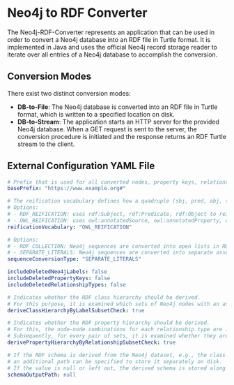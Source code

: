 # Neo4j to RDF Converter

The Neo4j-RDF-Converter represents an application that can be used in order to convert a Neo4j database into an RDF file
in Turtle format. It is implemented in Java and uses the official Neo4j record storage reader to iterate over all
entries of a Neo4j database to accomplish the conversion.

## Conversion Modes

There exist two distinct conversion modes:

- **DB-to-File**: The Neo4j database is converted into an RDF file in Turtle format, which is written to a specified
  location on disk.
- **DB-to-Stream**: The application starts an HTTP server for the provided Neo4j database. When a GET request is sent to
  the server, the conversion procedure is initiated and the response returns an RDF Turtle stream to the client.

## External Configuration YAML File

```YAML
# Prefix that is used for all converted nodes, property keys, relationship types, and relationships.
basePrefix: "https://www.example.org#"

# The reification vocabulary defines how a quadruple (sbj, pred, obj, statementID) should be reified in RDF. 
# Options: 
# - RDF_REIFICATION: uses rdf:Subject, rdf:Predicate, rdf:Object to reify triples and rdf:Statement as statement type. 
# - OWL_REIFICATION: uses owl:annotatedSource, owl:annotatedProperty, owl:annotatedTarget to reify triples and owl:Axiom as statement type.
reificationVocabulary: "OWL_REIFICATION"

# Options: 
# - RDF_COLLECTION: Neo4j sequences are converted into open lists in RDF.
# - SEPARATE_LITERALS: Neo4j sequences are converted into separate assertions, e.g., (x { has: [1, 2] }) is converted to (:x, :has, 1) and (:x, :has, 2).
sequenceConversionType: "SEPARATE_LITERALS"

includeDeletedNeo4jLabels: false
includeDeletedPropertyKeys: false
includeDeletedRelationshipTypes: false

# Indicates whether the RDF class hierarchy should be derived.
# For this purpose, it is examined which sets of Neo4j nodes with an assigned label are a subset of one another.   
deriveClassHierarchyByLabelSubsetCheck: true

# Indicates whether the RDF property hierarchy should be derived.
# For this, the node-node combinations for each relationship type are initially collected in a set.
# Subsequently, for every pair of sets, it is examined whether they are a subset of each other.
derivePropertyHierarchyByRelationshipSubsetCheck: true

# If the RDF schema is derived from the Neo4j dataset, e.g., the class or property hierarchy,
# an additional path can be specified to store it separately on disk.
# If the value is null or left out, the derived schema is stored along with the data.   
schemaOutputPath: null
```
